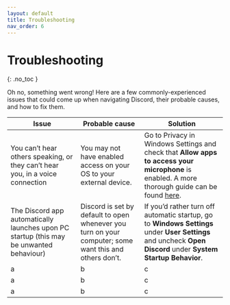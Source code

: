 ```yaml
---
layout: default
title: Troubleshooting
nav_order: 6
---
```


<!--- find up to 5 things that could go wrong, show user how to fix. try the instructions to see where these could be --->

# Troubleshooting
{: .no_toc }

Oh no, something went wrong! Here are a few commonly-experienced issues that could come up when navigating 
Discord, their probable causes, and how to fix them.

| Issue                                                                                   | Probable cause                                                                                         | Solution                                                                                                                                                                                                                                                          |
|-----------------------------------------------------------------------------------------|--------------------------------------------------------------------------------------------------------|-------------------------------------------------------------------------------------------------------------------------------------------------------------------------------------------------------------------------------------------------------------------|
| You can’t hear others speaking, or they can’t hear you, in a voice connection           | You may not have enabled access on your OS to your external device.                                    | Go to Privacy in Windows Settings and check that **Allow apps to access your microphone** is enabled. A more thorough guide can be found [here](https://support.discordapp.com/hc/en-us/articles/360004159932--Windows-10-Allowing-Access-for-Microphone-Camera). |
| The Discord app automatically launches upon PC startup (this may be unwanted behaviour) | Discord is set by default to open whenever you turn on your computer; some want this and others don’t. | If you’d rather turn off automatic startup, go to **Windows Settings** under **User Settings** and uncheck **Open Discord** under **System Startup Behavior**.                                                                                                    |
| a                                                                                       | b                                                                                                      | c                                                                                                                                                                                                                                                                 |
| a                                                                                       | b                                                                                                      | c                                                                                                                                                                                                                                                                 |
| a                                                                                       | b                                                                                                      | c                                                                                                                                                                                                                                                                 |
